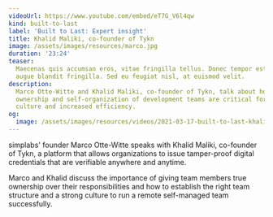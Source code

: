 ```yaml
---
videoUrl: https://www.youtube.com/embed/eT7G_V6l4qw
kind: built-to-last
label: 'Built to Last: Expert insight'
title: Khalid Maliki, co-founder of Tykn
image: /assets/images/resources/marco.jpg
duration: '23:24'
teaser:
  Maecenas quis accumsan eros, vitae fringilla tellus. Donec tempor est porta
  augue blandit fringilla. Sed eu feugiat nisl, at euismod velit.
description:
  Marco Otte-Witte and Khalid Maliki, co-founder of Tykn, talk about how shared
  ownership and self-organization of development teams are critical for a strong
  culture and increased efficiency.
og:
  image: /assets/images/resources/videos/2021-03-17-built-to-last-khalid-maliki/og-image.png
---
```


simplabs' founder Marco Otte-Witte speaks with Khalid Maliki, co-founder of
Tykn, a platform that allows organizations to issue tamper-proof digital
credentials that are verifiable anywhere and anytime.

Marco and Khalid discuss the importance of giving team members true ownership
over their responsibilities and how to establish the right team structure and a
strong culture to run a remote self-managed team successfully.
